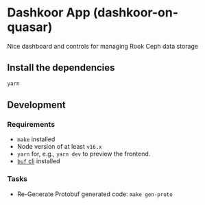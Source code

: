 # Dashkoor App (dashkoor-on-quasar)

Nice dashboard and controls for managing Rook Ceph data storage

## Install the dependencies

```bash
yarn
```

## Development

### Requirements

* `make` installed
* Node version of at least `v16.x`
* `yarn` for, e.g., `yarn dev` to preview the frontend.
* [`buf` cli](https://buf.build/docs/installation) installed

### Tasks

* Re-Generate Protobuf generated code: `make gen-proto`
